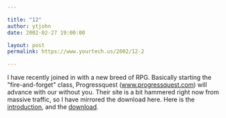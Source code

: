 ```yaml
---

title: "12"
author: ytjohn
date: 2002-02-27 19:00:00

layout: post
permalink: https://www.yourtech.us/2002/12-2

---
```

I have recently joined in with a new breed of RPG.  Basically starting the "fire-and-forget" class, Progressquest (<a href="http://www.progressquest.com/">www.progressquest.com</a>) will advance with our without you.  Their site is a bit hammered right now from massive traffic, so I have mirrored the download here.  Here is the <a href="/files/games/pq/pq.html">introduction</a>, and the <a href="/files/games/pq/pq.zip">download</a>.

